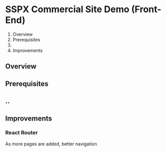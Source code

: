 # SSPX Commercial Site Demo (Front-End)
1. Overview
2. Prerequisites
3. 
4. Improvements

## Overview


## Prerequisites

## ..

## Improvements
### React Router
As more pages are added, better navigation 